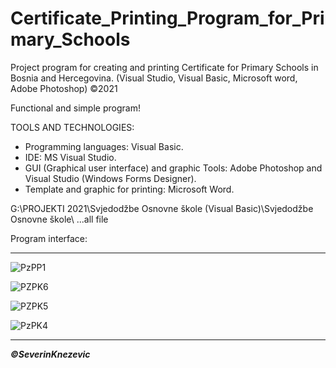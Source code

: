 # Certificate_Printing_Program_for_Primary_Schools
Project program for creating and printing Certificate for Primary Schools in Bosnia and Hercegovina. (Visual Studio, Visual Basic, Microsoft word, Adobe Photoshop) ©2021

Functional and simple program!

TOOLS AND TECHNOLOGIES: 
   - Programming languages: Visual Basic.
   - IDE: MS Visual Studio.
   - GUI (Graphical user interface) and graphic Tools:  Adobe Photoshop and  Visual Studio (Windows Forms Designer).
   - Template and graphic for printing:  Microsoft Word.

G:\PROJEKTI 2021\Svjedodžbe Osnovne škole (Visual Basic)\Svjedodžbe Osnovne škole\ ...all file 

Program interface:
****
![PzPP1](https://user-images.githubusercontent.com/81822988/114684766-879ab500-9d11-11eb-8e96-c15d16620be0.png)

![PZPK6](https://user-images.githubusercontent.com/81822988/114684771-89fd0f00-9d11-11eb-9456-9c8e2c8e7db4.png)

![PZPK5](https://user-images.githubusercontent.com/81822988/114684758-849fc480-9d11-11eb-88c0-81e919c9547b.png)

![PzPK4](https://user-images.githubusercontent.com/81822988/114684741-8073a700-9d11-11eb-99f5-6ca5baece34f.png)
****
***©SeverinKnezevic*** 
